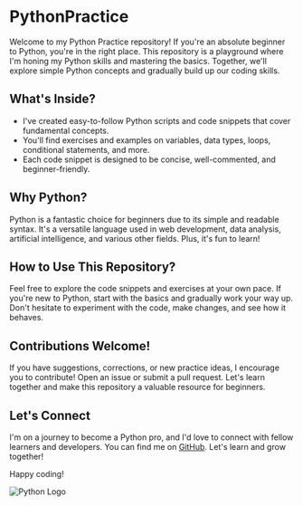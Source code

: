 # PythonPractice

Welcome to my Python Practice repository! If you're an absolute beginner to Python, you're in the right place. This repository is a playground where I'm honing my Python skills and mastering the basics. Together, we'll explore simple Python concepts and gradually build up our coding skills.

## What's Inside?

- I've created easy-to-follow Python scripts and code snippets that cover fundamental concepts.
- You'll find exercises and examples on variables, data types, loops, conditional statements, and more.
- Each code snippet is designed to be concise, well-commented, and beginner-friendly.

## Why Python?

Python is a fantastic choice for beginners due to its simple and readable syntax. It's a versatile language used in web development, data analysis, artificial intelligence, and various other fields. Plus, it's fun to learn!

## How to Use This Repository?

Feel free to explore the code snippets and exercises at your own pace. If you're new to Python, start with the basics and gradually work your way up. Don't hesitate to experiment with the code, make changes, and see how it behaves.

## Contributions Welcome!

If you have suggestions, corrections, or new practice ideas, I encourage you to contribute! Open an issue or submit a pull request. Let's learn together and make this repository a valuable resource for beginners.

## Let's Connect

I'm on a journey to become a Python pro, and I'd love to connect with fellow learners and developers. You can find me on [GitHub](https://github.com/arafinlikhon). Let's learn and grow together!

Happy coding!

![Python Logo](https://www.python.org/static/img/python-logo.png)




